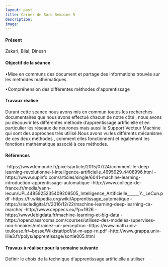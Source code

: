 ```yaml
---
layout: post
title: Carner de Bord Semaine 5
description:
image:
---
```


<div class="box">
<h4>Présent</h4>
Zakari, Bilal, Dinesh

<h4>Objectif de la séance</h4>
•Mise en communs des document et partage des informations trouvés sur les méthodes mathématiques

•Compréhension des différentes méthodes d'apprentissage

<h4>Travaux réalisé</h4>
Durant cette séance nous avons mis en commun  toutes les recherches documentaires que nous avons effectué chacun de notre côté , nous avons pu découvrir les différentes méthode d’apprentissage artificielle et en particulier les réseaux de neurones mais aussi le Support Vecteur Machine qui sont des approches très utilisé.Nous avons vu les différents mécanisme de ces deux méthodes , comment elles fonctionnent et également les fonctions mathématique associé à ces méthodes.
<h4>Références</h4>
-https://www.lemonde.fr/pixels/article/2015/07/24/comment-le-deep-learning-revolutionne-l-intelligence-artificielle_4695929_4408996.html
-https://www.supinfo.com/articles/single/6041-machine-learning-introduction-apprentissage-automatique
-http://www.college-de-france.fr/media/yann-lecun/UPL4485925235409209505_Intelligence_Artificielle______Y._LeCun.pdf
-https://fr.wikipedia.org/wiki/Apprentissage_automatique
-https://siecledigital.fr/2016/12/22/machine-learning-deep-learning-ca-marche/
 -http://www.ceppecs.eu/?p=1926
-https://www.lebigdata.fr/machine-learning-et-big-data
-https://openclassrooms.com/courses/utilisez-des-modeles-supervises-non-lineaires/entrainez-un-perceptron
-https://www.math.univ-toulouse.fr/~besse/Wikistat/pdf/st-m-app-rn.pdf
-http://www.grappa.univ-lille3.fr/polys/apprentissage/sortie005.html

<h4>Travaux à réaliser pour la semaine suivante</h4>

Définir le choix de la technique d'apprentissage artificielle à utiliser

</div>